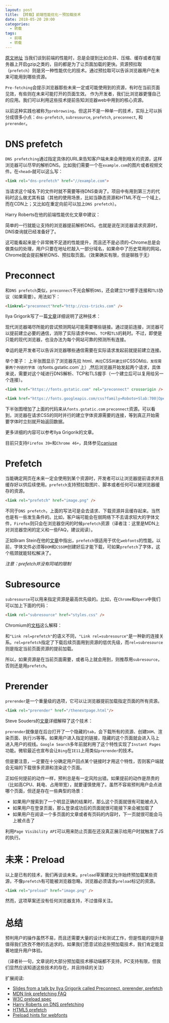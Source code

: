 ```yaml
---
layout: post
title: 【转载】前端性能优化－预加载技术
date: 2018-05-20 20:00
categories:
  - 转载
tags:
  - 前端
  - 转载
---
```


[原文地址](https://blog.csdn.net/franktaoge/article/details/51473823)
当我们谈到前端的性能时，总是会提到比如合并、压缩、缓存或者在服务器上开启gzip之类的，目的都是为了让页面加载的更快。资源预拉取（`prefetch`）则是另一种性能优化的技术。通过预拉取可以告诉浏览器用户在未来可能用到哪些资源。

<!-- more -->

`Pre-fetching`会提示浏览器那些未来一定或可能使用到的资源，有时在当前页面见效，有些则在未来可能打开的页面生效。 作为开发者，我们比浏览器更懂自己的应用。我们可以利用这些技术提前告知浏览器web中用到的核心资源。

以前这种实践也被称为`prebrowsing`。但这并不是一种单一的技术，实际上可以拆分成很多小点：`dns-prefetch`, `subresource`, `prefetch`, `preconnect`, 和 `prerender`。

# DNS prefetch

`DNS prefetching`通过指定具体的URL来告知客户端未来会用到相关的资源，这样浏览器可以尽早的解析DNS。比如我们需要一个在`example.com`的图片或者视频文件。在`<head>`就可以这么写：

```html
<link rel="dns-prefetch" href="//example.com">
```

当请求这个域名下的文件时就不需要等待DNS查询了。项目中有用到第三方的代码时这么做尤其有益（其他的使用场景，比如当静态资源和HTML不在一个域上，而在CDN上；又比如在重定向前可以加上`DNS prefetch`）。

Harry Roberts在他的前端性能优化文章中建议：

简单的一行就能让支持的浏览器提前解析DNS。也就是说在浏览器请求资源时，DNS查询就已经准备好了。

这可能看起来是个非常微不足道的性能提升，而且还不是必须的–Chrome总是会做类似的处理，用户只要在地址栏敲入一部分域名，如果命中了历史常用的网站，Chrome就会提前解析DNS、预拉取页面。（效果确实有限，但是聊胜于无）

# Preconnect
和`DNS prefetch`类似，`preconnect`不光会解析`DNS`，还会建立`TCP`握手连接和`TLS`协议（如果需要）。用法如下：

```html
<linkrel="preconnect"href="http://css-tricks.com" />
```

Ilya Grigorik写了一篇[文章](https://www.igvita.com/2015/08/17/eliminating-roundtrips-with-preconnect/)详细说明了这种技术：

现代浏览器竭尽所能的尝试预测网站可能需要哪些链接。通过提前连接，浏览器可以提前建立必要的通信，消除了实际请求中`DNS`、`TCP`和`TLS`的耗时。不过，即使是只能的现代浏览器，也没办法为每个网站可靠的预测所有连接。

幸运的是开发者可以告诉浏览器哪些通信需要在实际请求发起前就提前建立连接。

举个栗子： 上半张图显示了浏览器先拉 html`、再拉`CSS`并建立好`CSSOM`后，发现需要两个外链的字体（在`fonts.gstatic.com`上）,然后浏览器开始发起两个请求，具体来说，需要对这个域进行DNS解析、TCP和TLS握手（一个建立后可以复用给另一个连接）。

```html
<link href="https://fonts.gstatic.com" rel="preconnect" crossorigin />

<link href="https://fonts.googleapis.com/css?family=Roboto+Slab:700|Open+Sans" rel="stylesheet" />
```

下半张图增加了上面的代码来从`fonts.gstatic.com` `preconnect`资源。可以看到，浏览器在请求CSS的同时并行的建立字体资源需要的连接，等到真正开始需要字体时立刻就开始返回数据。

更多详细的内容可以参考Ilya Grigorik的文章。

目前只支持`Firefox 39+`和`Chrome 46+`，具体参见[caniuse](http://caniuse.com/#feat=link-rel-preconnect)

# Prefetch
当能确定网页在未来一定会使用到某个资源时，开发者可以让浏览器提前请求并且缓存好以供后续使用。`prefetch`支持预拉取图片、脚本或者任何可以被浏览器缓存的资源。

```html
<link rel="prefetch" href="image.png" />
```

不同于`DNS prefetch`，上面的写法可是会去请求、下载资源并且缓存起来。当然也是有一些发生条件的。比如，客户端可能会在弱网络下不去请求较大的字体文件，`Firefox`则只会在浏览器空闲的时候`prefetch`资源（译者注：这里是MDN上对浏览器空闲的定义和一些FAQ，建议阅读）。

正如Bram Stein在他的[文章](http://www.bramstein.com/writing/preload-hints-for-web-fonts.html)中指出，`prefetch`很适用于优化`webfonts`的性能。以前，字体文件必须等`DOM`和`CSSOM`创建好后才能下载，可如果`prefetch`了字体，这个瓶颈就能轻松解决了。

_注意：prefetch并没有同域的限制_

# Subresource
`subresource`可以用来指定资源是最高优先级的。比如，在`Chrome`和`Opera`中我们可以加上下面的代码：

```html
<link rel="subresource" href="styles.css" />
```

Chromium的[文档](https://www.chromium.org/spdy/link-headers-and-server-hint/link-rel-subresource)这么解释：

和`"Link rel=prefetch"`的语义不同，`"Link rel=subresource"`是一种新的连接关系。`rel=prefetch`指定了下载后续页面用到资源的低优先级，而`rel=subresource`则是指定当前页面资源的提前加载。

所以，如果资源是在当前页面需要，或者马上就会用到，则推荐用`subresource`，否则还是用`prefetch`。

# Prerender
`prerender`是一个重量级的选项，它可以让浏览器提前加载指定页面的所有资源。

```html
<link rel="prerender" href="/thenextpage.html"/>
```

Steve Souders的[文章](http://www.stevesouders.com/blog/2013/11/07/prebrowsing/)详细解释了这个技术：

`prerender`就像是在后台打开了一个隐藏的`tab`，会下载所有的资源、创建`DOM`、渲染页面、执行`JS`等等。如果用户进入指定的链接，隐藏的这个页面就会进入马上进入用户的视线。`Google Search`多年前就利用了这个特性实现了`Instant Pages`功能。微软最近也宣布会让`Bing`在`IE11`上用类似`prerender`的技术。

但是要注意，一定要在十分确定用户回点某个链接时才用这个特性，否则客户端就会无端的下载很多资源和渲染这个页面。

正如任何提前的动作一样，预判总是有一定风险出错。如果提前的动作是昂贵的（比如高CPU、耗电、占用带宽），就要谨慎使用了。虽然不容易预判用户会点进哪个页面，但还是存在一些典型的场景：

- 如果用户搜索到了一个明显正确的结果时，那么这个页面就很有可能被点入
- 如果用户在登录页面，那么登录成功后的页面就很可能接下来会被加载了
- 如果用户在阅读一个多页面的文章或者有页码的内容时，下一页就很可能会马上被点击了

利用`Page Visibility API`可以用来防止页面在还没真正展示给用户时就触发了JS的执行。

# 未来：Preload
以上是已有的技术，我们再谈谈未来。`preload`草案建议允许始终预加载某些资源，不像`prefetch`有可能被浏览器忽略，浏览器必须请求`preload`标记的资源。

```html
<link rel="preload" href="image.png" />
```

然而，这项草案还没有任何浏览器支持，不过值得关注。

# 总结
预判用户的操作虽然不易，而且还需要大量的设计和测试工作，但是性能的提升是值得我们孜孜不倦的去追求的。如果我们愿意试验这些预加载技术，我们肯定能显著地提升用户体验。

（译者补一句，文章说的大部分预加载技术移动端都不支持，PC支持有限，但我们显然应该知道这些技术的存在，并且持续的关注）

扩展阅读:
- [Slides from a talk by Ilya Grigorik called Preconnect, prerender, prefetch](https://docs.google.com/presentation/d/18zlAdKAxnc51y_kj-6sWLmnjl6TLnaru_WH0LJTjP-o/present?slide=id.p19)
- [MDN link prefetching FAQ](https://developer.mozilla.org/en-US/docs/Web/HTTP/Link_prefetching_FAQ)
- [W3C preload spec](https://w3c.github.io/preload/)
- [Harry Roberts on DNS prefetching](http://csswizardry.com/2013/01/front-end-performance-for-web-designers-and-front-end-developers/#section:dns-prefetching)
- [HTML5 prefetch](https://medium.com/@luisvieira_gmr/html5-prefetch-1e54f6dda15d#.yl37ya9a1)
- [Preload hints for webfonts](http://www.bramstein.com/writing/preload-hints-for-web-fonts.html)
